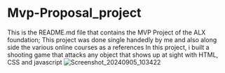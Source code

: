 # Mvp-Proposal_project

This is the README.md file that contains the MVP Project of the ALX foundation; 
This project was done single handedly by me and also along side the various online courses as a references
In this project, i built a shooting game that attacks any object that shows up at sight with HTML, CSS and javascript 
![Screenshot_20240905_103422](https://github.com/user-attachments/assets/31945da0-7767-4e21-8e25-7ff63d4f4de2)
